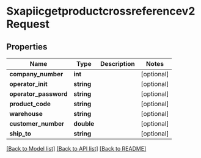 # Sxapiicgetproductcrossreferencev2Request

## Properties
Name | Type | Description | Notes
------------ | ------------- | ------------- | -------------
**company_number** | **int** |  | [optional] 
**operator_init** | **string** |  | [optional] 
**operator_password** | **string** |  | [optional] 
**product_code** | **string** |  | [optional] 
**warehouse** | **string** |  | [optional] 
**customer_number** | **double** |  | [optional] 
**ship_to** | **string** |  | [optional] 

[[Back to Model list]](../README.md#documentation-for-models) [[Back to API list]](../README.md#documentation-for-api-endpoints) [[Back to README]](../README.md)


